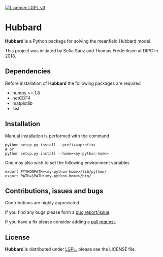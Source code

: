 [![License: LGPL v3](https://img.shields.io/badge/License-LGPL%20v3-blue.svg)](https://www.gnu.org/licenses/lgpl-3.0)

# Hubbard #

__Hubbard__ is a Python package for solving the meanfield Hubbard model.

This project was initiated by Sofia Sanz and Thomas Frederiksen at DIPC in 2018.


## Dependencies ##
Before installation of __Hubbard__ the following packages are required
   - numpy >= 1.8
   - netCDF4
   - matplotlib
   - sisl

## Installation ##
Manual installation is performed with the command

    python setup.py install --prefix=<prefix>
    # or
    python setup.py install --home=<my-python-home>

One may also wish to set the following environment variables

    export PYTHONPATH=<my-python-home>/lib/python/
    export PATH=$PATH:<my-python-home>/bin/

## Contributions, issues and bugs ##
Contributions are highly appreciated.

If you find any bugs please form a [bug report/issue][issues]

If you have a fix please consider adding a [pull request][pulls].

## License ##
__Hubbard__ is distributed under [LGPL][lgpl], please see the LICENSE file.


<!---
Links to external and internal sites.
-->
[issues]: https://github.com/dipc-cc/hubbard/issues
[pulls]: https://github.com/dipc-cc/hubbard/pulls
[lgpl]: http://www.gnu.org/licenses/lgpl.html
